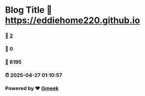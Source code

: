 # Blog Title :link: https://eddiehome220.github.io 
### :page_facing_up: [2](https://eddiehome220.github.io/tag.html) 
### :speech_balloon: 0 
### :hibiscus: 8195 
### :alarm_clock: 2025-04-27 01:10:57 
### Powered by :heart: [Gmeek](https://github.com/Meekdai/Gmeek)
